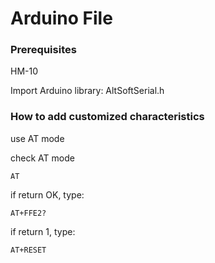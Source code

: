 # Arduino File

### Prerequisites

HM-10

Import Arduino library: 
AltSoftSerial.h

### How to add customized characteristics
use AT mode

check AT mode
```
AT
```
if return OK, type:
```
AT+FFE2?
```
if return 1, type:
```
AT+RESET
```

